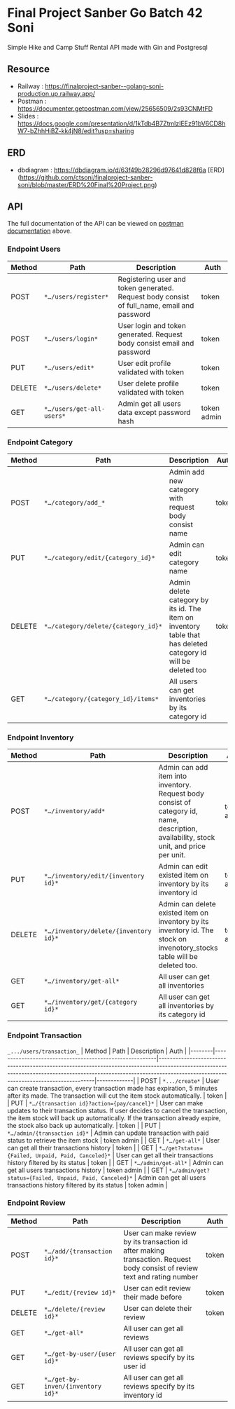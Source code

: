 # Final Project Sanber Go Batch 42 Soni
Simple Hike and Camp Stuff Rental API made with Gin and Postgresql
## Resource
* Railway : https://finalproject-sanber--golang-soni-production.up.railway.app/
* Postman : https://documenter.getpostman.com/view/25656509/2s93CNMtFD
* Slides  : https://docs.google.com/presentation/d/1kTdb4B7ZtmlzIEEz91bV6CD8hW7-bZhhHiBZ-kk4jN8/edit?usp=sharing

## ERD
* dbdiagram : https://dbdiagram.io/d/63f49b28296d97641d828f6a
[ERD] (https://github.com/ctsoni/finalproject-sanber-soni/blob/master/ERD%20Final%20Project.png)

## API
The full documentation of the API can be viewed on [postman documentation](https://documenter.getpostman.com/view/25656509/2s93CNMtFD) above.
### Endpoint Users 
| Method | Path                      | Description                                                                                 | Auth        |
|--------|---------------------------|---------------------------------------------------------------------------------------------|-------------|
| POST   | `*…/users/register* `     | Registering user and token generated. Request body consist of full_name, email and password | token       |
| POST   | `*…/users/login*`         | User login and token generated. Request body consist email and password                     | token       |
| PUT    | `*…/users/edit*`          | User edit profile validated with token                                                      | token       |
| DELETE | `*…/users/delete*`        | User delete profile validated with token                                                    | token       |
| GET    | `*…/users/get-all-users*` | Admin get all users data except password hash                                               | token admin |

### Endpoint Category
| Method | Path                                | Description                                                                                                    | Auth        |
|--------|-------------------------------------|----------------------------------------------------------------------------------------------------------------|-------------|
| POST   | `*…/category/add_*`                 | Admin add new category with request body consist name                                                          | token       |
| PUT    | `*…/category/edit/{category_id}*`   | Admin can edit category name                                                                                   | token       |
| DELETE | `*…/category/delete/{category_id}*` | Admin delete category by its id. The item on inventory table that has deleted category id will be deleted too  | token       |
| GET    | `*…/category/{category_id}/items*`  | All users can get inventories by its category id                                                               |             |

### Endpoint Inventory
| Method | Path                                  | Description                                                                                                                              | Auth        |
|--------|---------------------------------------|------------------------------------------------------------------------------------------------------------------------------------------|-------------|
| POST   | `*…/inventory/add*`                   | Admin can add item into inventory. Request body consist of category id, name, description, availability, stock unit, and price per unit. | token admin |
| PUT    | `*…/inventory/edit/{inventory id}*`   | Admin can edit existed item on inventory by its inventory id                                                                             | token admin |
| DELETE | `*…/inventory/delete/{inventory id}*` | Admin can delete existed item on inventory by its inventory id. The stock on invenotory_stocks table will be deleted too.                | token admin |
| GET    | `*…/inventory/get-all*`               | All user can get all inventories                                                                                                         |             |
| GET    | `*…/inventory/get/{category id}*`     | All user can get all inventories by its category id                                                                                      |             |

### Endpoint Transaction
`_.../users/transaction_`
| Method | Path                                                    | Description                                                                                                                                                                                                       | Auth        |
|--------|---------------------------------------------------------|-------------------------------------------------------------------------------------------------------------------------------------------------------------------------------------------------------------------|-------------|
| POST   | `*.../create*`                                          | User can create transaction, every transaction made has expiration, 5 minutes after its made. The transaction will cut the item stock automatically.                                                              | token       |
| PUT    | `*…/{transaction id}?action={pay/cancel}*`              | User can make updates to their transaction status. If user decides to cancel the transaction, the item stock will back up automatically. If the transaction already expire, the stock also back up automatically. | token       |
| PUT    | `*…/admin/{transaction id}*`                            | Admin can update transaction with paid status to retrieve the item stock                                                                                                                                          | token admin |
| GET    | `*…/get-all*`                                           | User can get all their transactions history                                                                                                                                                                       | token       |
| GET    | `*…/get?status={Failed, Unpaid, Paid, Canceled}*`       | User can get all their transactions history filtered by its status                                                                                                                                                | token       |
| GET    | `*…/admin/get-all*`                                     | Admin can get all users transactions history                                                                                                                                                                      | token admin |
| GET    | `*…/admin/get?status={Failed, Unpaid, Paid, Canceled}*` | Admin can get all users transactions history filtered by its status                                                                                                                                               | token admin |

### Endpoint Review
| Method | Path                              | Description                                                                                                                 | Auth  |
|--------|-----------------------------------|-----------------------------------------------------------------------------------------------------------------------------|-------|
| POST   | `*…/add/{transaction id}*`        | User can make review by its transaction id after making transaction.  Request body consist of review text and rating number | token |
| PUT    | `*…/edit/{review id}*`            | User can edit review their made before                                                                                      | token |
| DELETE | `*…/delete/{review id}*`          | User can delete their review                                                                                                | token |
| GET    | `*…/get-all*`                     | All user can get all reviews                                                                                                |       |
| GET    | `*…/get-by-user/{user id}*`       | All user can get all reviews specify by its user id                                                                         |       |
| GET    | `*…/get-by-inven/{inventory id}*` | All user can get all reviews specify by its inventory id                                                                    |       |
